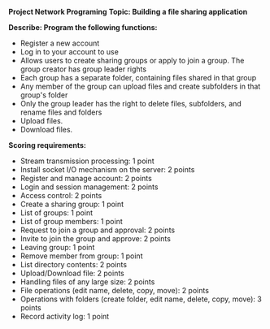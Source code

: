 **Project Network Programing**
**Topic: Building a file sharing application**

**Describe:
Program the following functions:**
- Register a new account
- Log in to your account to use
- Allows users to create sharing groups or apply to join a group. The group creator has group leader rights
- Each group has a separate folder, containing files shared in that group
- Any member of the group can upload files and create subfolders in that group's folder
- Only the group leader has the right to delete files, subfolders, and rename files and folders
- Upload files.
- Download files.

**Scoring requirements:**
- Stream transmission processing: 1 point
- Install socket I/O mechanism on the server: 2 points
- Register and manage account: 2 points
- Login and session management: 2 points
- Access control: 2 points
- Create a sharing group: 1 point
- List of groups: 1 point
- List of group members: 1 point
- Request to join a group and approval: 2 points
- Invite to join the group and approve: 2 points
- Leaving group: 1 point
- Remove member from group: 1 point
- List directory contents: 2 points
- Upload/Download file: 2 points
- Handling files of any large size: 2 points
- File operations (edit name, delete, copy, move): 2 points
- Operations with folders (create folder, edit name, delete, copy, move): 3 points
- Record activity log: 1 point
